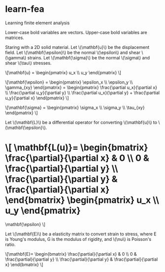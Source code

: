 # learn-fea
Learning finite element analysis

Lower-case bold variables are vectors.
Upper-case bold variables are matrices.

Staring with a 2D solid material. Let \\(\mathbf{u}\\) be the displacement
field.  Let \\(\mathbf{\epsilon}\\) be the normal \\(\epsilon\\) and shear
\\(\gamma\\) strains.  Let \\(\mathbf{\sigma}\\) be the normal \\(\sigma\\) and
shear \\(\tau\\) stresses.

\\[\mathbf{u} = \begin{pmatrix}
u_x \\\\ u_y
\end{pmatrix} \\]

\\[\mathbf{\epsilon} =
\begin{pmatrix}
\epsilon_x \\\\ \epsilon_y \\\\ \gamma_{xy}
\end{pmatrix} =
\begin{pmatrix}
\frac{\partial u_x}{\partial x}
\\\\ \frac{\partial u_y}{\partial y} 
\\\\ \frac{\partial u_x}{\partial y} +
\frac{\partial u_y}{\partial x}
\end{pmatrix}
\\]

\\[\mathbf{\sigma} =
\begin{pmatrix}
\sigma_x \\\\ \sigma_y \\\\ \tau_{xy}
\end{pmatrix}
\\]

Let \\(\mathbf{L}\\) be a differential operator for converting \\(\mathbf{u}\\)
to \\(\mathbf{\epsilon}\\).

\\[
\mathbf{L(u)}=
\begin{bmatrix}
\frac{\partial}{\partial x} & 0
\\\\ 0 & \frac{\partial}{\partial y} 
\\\\ \frac{\partial}{\partial y} &
\frac{\partial}{\partial x}
\end{bmatrix}
\begin{pmatrix}
u_x \\\\ u_y
\end{pmatrix}
=
\mathbf{\epsilon}
\\]

Let \\(\mathbf{E}\\) be a elasticity matrix to convert strain to stress, where E is Young's modulus, G is the modulus of rigidity, and \\(\nu\\) is Poisson's ratio.

\\[\mathbf{E}=
\begin{bmatrix}
\frac{\partial}{\partial x} & 0
\\\\ 0 & \frac{\partial}{\partial y} 
\\\\ \frac{\partial}{\partial y} &
\frac{\partial}{\partial x}
\end{bmatrix}
\\]

<script src="https://polyfill.io/v3/polyfill.min.js?features=es6"></script>
<script id="MathJax-script" async src="https://cdn.jsdelivr.net/npm/mathjax@3/es5/tex-mml-chtml.js">
